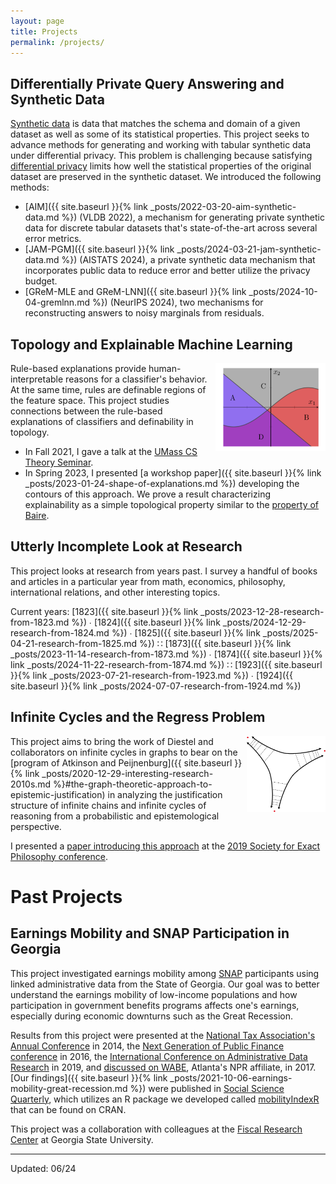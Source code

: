 ```yaml
---
layout: page
title: Projects
permalink: /projects/
---
```


## Differentially Private Query Answering and Synthetic Data

[Synthetic data](https://www.census.gov/about/what/synthetic-data.html) is data that matches the schema and domain of a given dataset as well as some of its statistical properties. This project seeks to advance methods for generating and working with tabular synthetic data under differential privacy. This problem is challenging because satisfying [differential privacy](https://en.wikipedia.org/wiki/Differential_privacy) limits how well the statistical properties of the original dataset are preserved in the synthetic dataset. We introduced the following methods:

- [AIM]({{ site.baseurl }}{% link _posts/2022-03-20-aim-synthetic-data.md %}) (VLDB 2022), a mechanism for generating private synthetic data for discrete tabular datasets that's state-of-the-art across several error metrics. 
- [JAM-PGM]({{ site.baseurl }}{% link _posts/2024-03-21-jam-synthetic-data.md %}) (AISTATS 2024), a private synthetic data mechanism that incorporates public data to reduce error and better utilize the privacy budget.
- [GReM-MLE and GReM-LNN]({{ site.baseurl }}{% link _posts/2024-10-04-gremlnn.md %}) (NeurIPS 2024), two mechanisms for reconstructing answers to noisy marginals from residuals. 

## Topology and Explainable Machine Learning

<img style="float: right; display: inline-block" width="35%" height="35%"  src="/images/model.png">

Rule-based explanations provide human-interpretable reasons for a classifier's behavior. At the same time, rules are definable regions of the feature space. This project studies connections between the rule-based explanations of classifiers and definability in topology. 

- In Fall 2021, I gave a talk at the [UMass CS Theory Seminar](https://groups.cs.umass.edu/theory/theory-seminar/). 
- In Spring 2023, I presented [a workshop paper]({{ site.baseurl }}{% link _posts/2023-01-24-shape-of-explanations.md %}) developing the contours of this approach. We prove a result characterizing explainability as a simple topological property similar to the [property of Baire](https://en.wikipedia.org/wiki/Property_of_Baire).

## Utterly Incomplete Look at Research

This project looks at research from years past. I survey a handful of books and articles in a particular year from math, economics, philosophy, international relations, and other interesting topics. 

Current years:
[1823]({{ site.baseurl }}{% link _posts/2023-12-28-research-from-1823.md %}) &#8729;
[1824]({{ site.baseurl }}{% link _posts/2024-12-29-research-from-1824.md %}) &#8729;
[1825]({{ site.baseurl }}{% link _posts/2025-04-21-research-from-1825.md %}) &#8759;
[1873]({{ site.baseurl }}{% link _posts/2023-11-14-research-from-1873.md %}) &#8729;
[1874]({{ site.baseurl }}{% link _posts/2024-11-22-research-from-1874.md %}) &#8759;
[1923]({{ site.baseurl }}{% link _posts/2023-07-21-research-from-1923.md %}) &#8729;
[1924]({{ site.baseurl }}{% link _posts/2024-07-07-research-from-1924.md %})  

## Infinite Cycles and the Regress Problem

<img style="float: right; display: inline-block" width="25%" height="25%"  src="/images/infinitecycle.png">

This project aims to bring the work of Diestel and collaborators on infinite cycles in graphs to bear on the [program of Atkinson and Peijnenburg]({{ site.baseurl }}{% link _posts/2020-12-29-interesting-research-2010s.md %}#the-graph-theoretic-approach-to-epistemic-justification) in analyzing the justification structure of infinite chains and infinite cycles of reasoning from a probabilistic and epistemological perspective.

I presented a [paper introducing this approach](https://bcmullins.github.io/infinite_cycles/#/) at the [2019 Society for Exact Philosophy conference](http://meta.phil.ufl.edu/host/sep/meeting.html?year=2019). 

# Past Projects

## Earnings Mobility and SNAP Participation in Georgia

This project investigated earnings mobility among [SNAP](https://en.wikipedia.org/wiki/Supplemental_Nutrition_Assistance_Program) participants using linked administrative data from the State of Georgia. Our goal was to better understand the earnings mobility of low-income populations and how participation in government benefits programs affects one's earnings, especially during economic downturns such as the Great Recession.

Results from this project were presented at the [National Tax Association's Annual Conference](https://ntanet.org/event/2014/11/2014-annual-conference-on-taxation/) in 2014, the [Next Generation of Public Finance conference](https://aysps.gsu.edu/files/2016/01/NGPF-Conference-Schedule.pdf) in 2016, the [International Conference on Administrative Data Research](https://ijpds.org/adr2019) in 2019, and [discussed on WABE](https://www.wabe.org/closer-look-stone-mountains-mayor-orlando-and-more/), Atlanta's NPR affiliate, in 2017. [Our findings]({{ site.baseurl }}{% link _posts/2021-10-06-earnings-mobility-great-recession.md %}) were published in [Social Science Quarterly](https://onlinelibrary.wiley.com/doi/abs/10.1111/ssqu.13083), which utilizes an R package we developed called [mobilityIndexR](https://github.com/bcmullins/mobilityIndexR) that can be found on CRAN.

This project was a collaboration with colleagues at the [Fiscal Research Center](https://frc.gsu.edu) at Georgia State University.

___

Updated: 06/24
